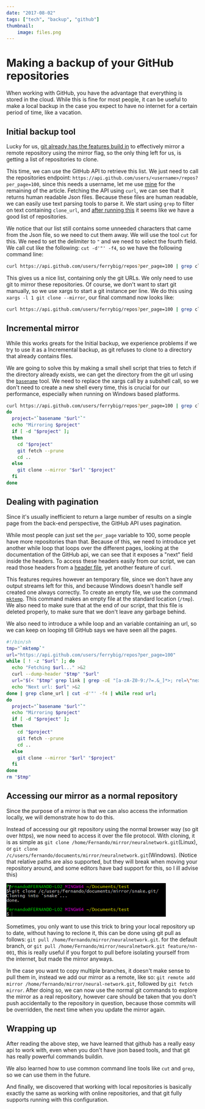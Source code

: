 ```yaml
---
date: "2017-08-02"
tags: ["tech", "backup", "github"]
thumbnail: 
    image: files.png
---
```


# Making a backup of your GitHub repositories

When working with GitHub, you have the advantage that everything is stored in the cloud. While this is fine for most people, it can be useful to make a local backup in the case you expect to have no internet for a certain period of time, like a vacation.

## Initial backup tool

Lucky for us, [git already has the features build in](https://git-scm.com/docs/git-clone#git-clone---mirror) to effectively mirror a remote repository using the mirror flag, so the only thing left for us, is getting a list of repositories to clone.

This time, we can use the GitHub API to retrieve this list. We just need to call the repositories endpoint: `https://api.github.com/users/<username>/repos?per_page=100`, since this needs a username, let me use [mine]( https://api.github.com/users/ferrybig/repos?per_page=100) for the remaining of the article. Fetching the API using `curl`, we can see that it returns human readable Json files. Because these files are human readable, we can easily use text parsing tools to parse it. We start using `grep` to filter on text containing `clone_url`, and [after running this](https://gist.github.com/ferrybig/5e62bffd15ac6c49dfde871e14fa2d79) it seems like we have a good list of repositories.

We notice that our list still contains some unneeded characters that came from the Json file, so we need to cut them away. We will use the tool `cut` for this. We need to set the delimiter to `"` and we need to select the fourth field. We call cut like the following: `cut -d'"' -f4`, so we have the following command line:

```sh
curl https://api.github.com/users/ferrybig/repos?per_page=100 | grep clone_url | cut -d'"' -f4
```

This gives us a nice list, containing only the git URLs. We only need to use git to mirror these repositories. Of course, we don't want to start git manually, so we use xargs to start a git instance per line. We do this using `xargs -l 1 git clone --mirror`, our final command now looks like:

```sh
curl https://api.github.com/users/ferrybig/repos?per_page=100 | grep clone_url | cut -d'"' -f4 | xargs -l 1 git clone --mirror
```

## Incremental mirror

While this works greats for the Initial backup, we experience problems if we try to use it as a Incremental backup, as git refuses to clone to a directory that already contains files.

We are going to solve this by making a small shell script that tries to fetch if the directory already exists, we can get the directory from the git url using the [`basename`](https://linux.die.net/man/1/basename) tool. We need to replace the xargs call by a subshell call, so we don't need to create a new shell every time, this is crucial for our performance, especially when running on Windows based platforms.

```bash showLineNumbers
curl https://api.github.com/users/ferrybig/repos?per_page=100 | grep clone_url | cut -d'"' -f4 | while read url;
do
  project="`basename "$url"`"
  echo "Mirroring $project"
  if [ -d "$project" ]; 
  then
    cd "$project"
    git fetch --prune
    cd ..
  else
    git clone --mirror "$url" "$project"
  fi
done
```

## Dealing with pagination

Since it's usually inefficient to return a large number of results on a single page from the back-end perspective, the GitHub API uses pagination.

While most people can just set the `per_page` variable to 100, some people have more repositories than that. Because of this, we need to introduce yet another while loop that loops over the different pages, looking at the documentation of the GitHub api, we can see that it exposes a "next" field inside the headers. To access these headers easily from our script, we can read those headers from a [header file](/tech/curl-header-file), yet another feature of curl.

This features requires however an temporary file, since we don't have any output streams left for this, and because Windows doesn't handle self created one always correctly. To create an empty file, we use the command [`mktemp`](https://linux.die.net/man/1/mktemp). This command makes an empty file at the standard location (`/tmp`). We also need to make sure that at the end of our script, that this file is deleted properly, to make sure that we don't leave any garbage behind.

We also need to introduce a while loop and an variable containing an url, so we can keep on looping till GitHub says we have seen all the pages.

```bash showLineNumbers title="update.sh"
#!/bin/sh
tmp="`mktemp`"
url="https://api.github.com/users/ferrybig/repos?per_page=100"
while [ ! -z "$url" ]; do
  echo "Fetching $url..." >&2
  curl --dump-header "$tmp" "$url"
  url="$(< "$tmp" grep link | grep -oE "[a-zA-Z0-9:/?=.&_]*>; rel=\"next\"" | cut -d'>' -f1)"
  echo "Next url: $url" >&2
done | grep clone_url | cut -d'"' -f4 | while read url;
do
  project="`basename "$url"`"
  echo "Mirroring $project"
  if [ -d "$project" ]; 
  then
    cd "$project"
    git fetch --prune
    cd ..
  else
    git clone --mirror "$url" "$project"
  fi
done
rm "$tmp"
```

## Accessing our mirror as a normal repository

Since the purpose of a mirror is that we can also access the information locally, we will demonstrate how to do this.

Instead of accessing our git repository using the normal browser way (so git over https), we now need to access it over the file protocol. With cloning, it is as simple as `git clone /home/Fernando/mirror/neuralnetwork.git`(Linux), or `git clone /c/users/fernando/documents/mirror/neuralnetwork.git`(Windows). (Notice that relative paths are also supported, but they will break when moving your repository around, and some editors have bad support for this, so I ill advise this)

![Git cloning a local repository using an absolute path](cloning.png)

Sometimes, you only want to use this trick to bring your local repository up to date, without having to reclone it, this can be done using git pull as follows: `git pull /home/Fernando/mirror/neuralnetwork.git`. for the default branch, or `git pull /home/Fernando/mirror/neuralnetwork.git feature/nn-001`, this is really useful if you forgot to pull before isolating yourself from the internet, but made the mirror anyways.

In the case you want to copy multiple branches, it doesn't make sense to pull them in, instead we add our mirror as a remote, like so: `git remote add mirror /home/fernando/mirror/neural-network.git`, followed by `git fetch mirror`. After doing so, we can now use the normal git commands to explore the mirror as a real repository, however care should be taken that you don't push accidentally to the repository in question, because those commits will be overridden, the next time when you update the mirror again.

## Wrapping up

After reading the above step, we have learned that github has a really easy api to work with, even when you don't have json based tools, and that git has really powerful commands buildin.

We also learned how to use common command line tools like `cut` and `grep`,  so we can use them in the future.

And finally, we discovered that working with local repositories is basically exactly the same as working with online repositories, and that git fully supports running with this configuration.
